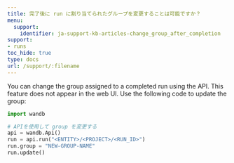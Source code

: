 ```yaml
---
title: 完了後に run に割り当てられたグループを変更することは可能ですか？
menu:
  support:
    identifier: ja-support-kb-articles-change_group_after_completion
support:
- runs
toc_hide: true
type: docs
url: /support/:filename
---
```


You can change the group assigned to a completed run using the API. This feature does not appear in the web UI. Use the following code to update the group:

```python
import wandb

# APIを使用して group を変更する
api = wandb.Api()
run = api.run("<ENTITY>/<PROJECT>/<RUN_ID>")
run.group = "NEW-GROUP-NAME"
run.update()
```